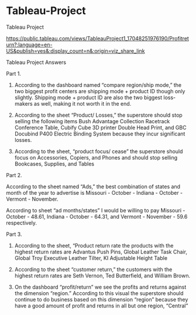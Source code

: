 # Tableau-Project
Tableau Project

https://public.tableau.com/views/TableauProject1_17048251976190/Profitreturn?:language=en-US&publish=yes&:display_count=n&:origin=viz_share_link


Tableau Project Answers

Part 1.
1. According to the dashboard named “compare region/ship mode,” the two biggest profit centers are shipping mode + product ID though only slightly. Shipping mode + product ID are also the two biggest loss-makers as well, making it not worth it in the end. 

2. According to the sheet “Product/ Losses,” the superstore should stop selling the following items Bush Advantage Collection Racetrack Conference Table, Cubify Cube 3D printer Double Head Print, and  GBC Docubind P400 Electric Binding System because they incur significant losses. 

3. According to the sheet, “product focus/ cease” the superstore should focus on Accessories, Copiers, and Phones and should stop selling Bookcases, Supplies, and Tables

Part 2.

According to the sheet named “Ads,” the best combination of states and month of the year to advertise is Missouri - October - Indiana - October - Vermont - November.

According to sheet “ad months/states” I would be willing to pay Missouri - October - 48.61, Indiana - October - 64.31, and Vermont - November - 59.6 respectively. 

Part 3.

1. According to the sheet, “Product return rate the products with the highest return rates are Advantus Push Pins, Global Leather Task Chair, Global Troy Executive Leather Tilter, KI Adjustable Height Table

2. According to the sheet “customer return,” the customers with the highest return rates are Seth Vernon, Ted Butterfield, and William Brown. 

3. On the dashboard “profit/return” we see the profits and returns against the dimension “region.” According to this visual the superstore should continue to do business based on this dimension “region” because they have a good amount of profit and returns in all but one region, “Central” 

